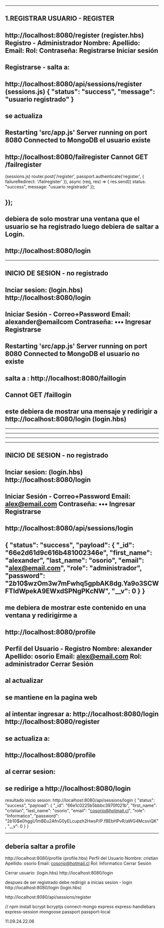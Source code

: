 -----------------------------------------------------------------------
1.REGISTRAR USUARIO - REGISTER
-----------------------------------------------------------------------

http://localhost:8080/register (register.hbs)
Registro - Administrador
Nombre: 
 Apellido: 
 Email: 
 Rol: 
 Contraseña: 
 Registrarse
Iniciar sesión
--
Registrarse - salta a:
--
http://localhost:8080/api/sessions/register (sessions.js)
{
  "status": "success",
  "message": "usuario registrado"
}
--
se actualiza
--
Restarting 'src/app.js'
Server running on port 8080
Connected to MongoDB
el usuario existe
--
http://localhost:8080/failregister
Cannot GET /failregister
--
(sessions.js)
router.post('/register', passport.authenticate('register', { failureRedirect: '/failregister' }), async (req, res) => {
    res.send({ status: "success", message: "usuario registrado" });

});
--
debiera de solo mostrar una ventana que el usuario se ha registrado
luego debiera de saltar a Login.
--
http://localhost:8080/login
--





-----------------------------------------------------------------------
INICIO DE SESION - no registrado
-----------------------------------------------------------------------
Inciar sesion: (login.hbs)
http://localhost:8080/login
--
Iniciar Sesión - Correo+Password
Email: 
alexander@emailcom
 Contraseña: 
•••
 Ingresar
Registrarse
---
Restarting 'src/app.js'
Server running on port 8080
Connected to MongoDB
el usuario no existe
---
salta a :
http://localhost:8080/faillogin
--
Cannot GET /faillogin
--
este debiera de mostrar una mensaje 
y redirigir a 
http://localhost:8080/login
(login.hbs)
-----------------------------------------------------------------------
-----------------------------------------------------------------------
-----------------------------------------------------------------------
-----------------------------------------------------------------------

-----------------------------------------------------------------------
INICIO DE SESION - no registrado
-----------------------------------------------------------------------
Inciar sesion: (login.hbs)
http://localhost:8080/login
--
Iniciar Sesión - Correo+Password
Email: 
alex@email.com
 Contraseña: 
•••
 Ingresar
Registrarse
--
http://localhost:8080/api/sessions/login
--
{
  "status": "success",
  "payload": {
    "_id": "66e2d61d9c616b481002346e",
    "first_name": "alexander",
    "last_name": "osorio",
    "email": "alex@email.com",
    "role": "administrador",
    "password": "$2b$10$wzOm3w7mFwhq5gpbAK8dg.Ya9o3SCWFTldWpekA9EWxdSPNgPKcNW",
    "__v": 0
  }
}
--
me debiera de mostrar este contenido en una ventana
y redirigirme a 
--
http://localhost:8080/profile
--
Perfil del Usuario - Registro
Nombre: alexander
Apellido: osorio
Email: alex@email.com
Rol: administrador
Cerrar Sesión
--
al actualizar
--
se mantiene en la pagina web
--
al intentar ingresar a:
http://localhost:8080/login
http://localhost:8080/register
--
se actualiza a:
--
http://localhost:8080/profile
--
al cerrar sesion:
--
se redirige a 
http://localhost:8080/login
--








resultado inicio sesion: 
http://localhost:8080/api/sessions/login
{
  "status": "success",
  "payload": {
    "_id": "66e1c0225b5bbbc3970f021b",
    "first_name": "cristian",
    "last_name": "osorio",
    "email": "cosorio@hotmail.cl",
    "role": "Informatico",
    "password": "$2b$10$e0hggU1mBEu2AfnG0yELcupzh2HwsP/P.fBEbHPvR/aWG4McsviQK",
    "__v": 0
  }
}

---
deberia saltar a profile
---



http://localhost:8080/profile (profile.hbs)
Perfil del Usuario
Nombre: cristian
Apellido: osorio
Email: cosorio@hotmail.cl
Rol: Informatico
Cerrar Sesión


Cerrar usuario: (login.hbs)
http://localhost:8080/login




despues de ser registrado
debe redirigir a inicias sesion - login
http://localhost:8080/login (login.hbs)






http://localhost:8080/api/sessions/register






//
npm install bcrypt bcryptjs connect-mongo express express-handlebars express-session mongoose passport passport-local

11.09.24.22.06
